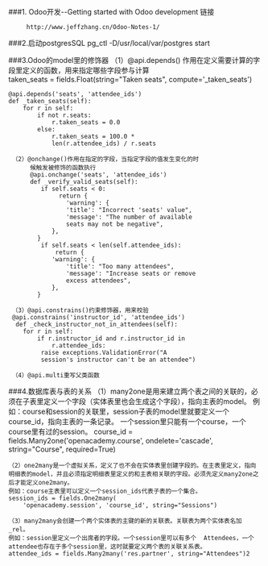 
###1. Odoo开发--Getting started with Odoo development  链接

         http://www.jeffzhang.cn/Odoo-Notes-1/
         
 
###2.启动postgresSQL
       pg_ctl -D/usr/local/var/postgres start
       
       
     
###3.Odoo的model里的修饰器
    （1）@api.depends()  作用在定义需要计算的字段里定义的函数，用来指定哪些字段参与计算    
     taken_seats = fields.Float(string="Taken seats", compute='_taken_seats')
 
    @api.depends('seats', 'attendee_ids')
    def _taken_seats(self):
        for r in self:
            if not r.seats:
                r.taken_seats = 0.0
            else:
                r.taken_seats = 100.0 *   
                len(r.attendee_ids) / r.seats
         
     （2）@onchange()作用在指定的字段，当指定字段的值发生变化的时
          候触发被修饰的函数执行
          @api.onchange('seats', 'attendee_ids')
          def _verify_valid_seats(self):
             if self.seats < 0:
                  return {
                    'warning': {
                    'title': "Incorrect 'seats' value",
                    'message': "The number of available    
                    seats may not be negative",
                },
            }
             if self.seats < len(self.attendee_ids):
                 return {
                'warning': {
                    'title': "Too many attendees",
                    'message': "Increase seats or remove 
                    excess attendees",
                },
            }
            
     （3）@api.constrains()约束修饰器，用来校验
     @api.constrains('instructor_id', 'attendee_ids')
      def _check_instructor_not_in_attendees(self):
        for r in self:
            if r.instructor_id and r.instructor_id in 
            	r.attendee_ids:
             raise exceptions.ValidationError("A 
             session's instructor can't be an attendee")
 
     （4）@api.multi重写父类函数
     
###4.数据库表与表的关系
	（1）many2one是用来建立两个表之间的关联的，必须在子表里定义一个字段（实体表里也会生成这个字段），指向主表的model。
    例如：course和session的关联里，session子表的model里就要定义一个course_id，指向主表的一条记录。
    一个session里只能有一个course，一个course里有过的session。
    course_id = fields.Many2one('openacademy.course',
    ondelete='cascade', string="Course", required=True)
 
    （2）one2many是一个虚拟关系，定义了也不会在实体表里创建字段的。在主表里定义，指向明细表的model，并且必须指定明细表里定义的和主表相关联的字段。必须先定义many2one之后才能定义one2many。
    例如：course主表里可以定义一个session_ids代表子表的一个集合。
    session_ids = fields.One2many(
        'openacademy.session', 'course_id', string="Sessions")
 
    （3）many2many会创建一个两个实体表的主键的新的关联表。关联表为两个实体表名加_rel。
    例如：session里定义一个出席者的字段。一个session里可以有多个  Attendees，一个attendee也存在于多个session里，这时就要定义两个表的关联关系表。
    attendee_ids = fields.Many2many('res.partner', string="Attendees")2
        
     